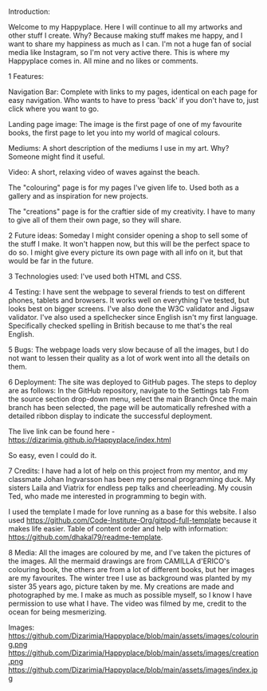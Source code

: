 Introduction:

Welcome to my Happyplace.
Here I will continue to all my artworks and other stuff I create.
Why? Because making stuff makes me happy, and I want to share my happiness as much as I can.
I'm not a huge fan of social media like Instagram, so I'm not very active there. 
This is where my Happyplace comes in. All mine and no likes or comments.


1 Features:

Navigation Bar: Complete with links to my pages, identical on each page for easy navigation. 
Who wants to have to press 'back' if you don't have to, just click where you want to go.


Landing page image: The image is the first page of one of my favourite books, the first page to let
you into my world of magical colours.


Mediums: A short description of the mediums I use in my art. 
Why? Someone might find it useful.

Video: A short, relaxing video of waves against the beach.

The "colouring" page is for my pages I've given life to. Used both as a gallery and as inspiration for new projects.

The "creations" page is for the craftier side of my creativity. I have to many to give all of them their own page, so they will share. 



2 Future ideas:
Someday I might consider opening a shop to sell some of the stuff I make. It won't happen now, but this will be the perfect space to do so.
I might give every picture its own page with all info on it, but that would be far in the future.


3 Technologies used:
I've used both HTML and CSS.


4 Testing: 
I have sent the webpage to several friends to test on different phones, tablets and browsers. 
It works well on everything I've tested, but looks best on bigger screens. 
I've also done the W3C validator and Jigsaw validator.
I've also used a spellchecker since English isn't my first language. 
Specifically checked spelling in British because to me that's the real English.

5 Bugs:
The webpage loads very slow because of all the images, but I do not want to lessen their quality as a lot of work went into all the details on them.

6 Deployment:
The site was deployed to GitHub pages. 
The steps to deploy are as follows:
In the GitHub repository, navigate to the Settings tab
From the source section drop-down menu, select the main Branch
Once the main branch has been selected, the page will be automatically refreshed with a detailed ribbon display to indicate the successful deployment.

The live link can be found here - https://dizarimia.github.io/Happyplace/index.html

So easy, even I could do it. 

7 Credits:
I have had a lot of help on this project from my mentor, and my classmate Johan Ingvarsson has been my personal programming duck.
My sisters Laila and Viatrix for endless pep talks and cheerleading.
My cousin Ted, who made me interested in programming to begin with.

I used the template I made for love running as a base for this website.
I also used https://github.com/Code-Institute-Org/gitpod-full-template because it makes life easier.
Table of content order and help with information: https://github.com/dhakal79/readme-template.

8 Media:
All the images are coloured by me, and I've taken the pictures of the images. 
All the mermaid drawings are from CAMILLA d'ERICO's colouring book, the others are from a lot of different books, but her images are my favourites.
The winter tree I use as background was planted by my sister 35 years ago, picture taken by me.
My creations are made and photographed by me.
I make as much as possible myself, so I know I have permission to use what I have.
The video was filmed by me, credit to the ocean for being mesmerizing.

Images: 
https://github.com/Dizarimia/Happyplace/blob/main/assets/images/colouring.png
https://github.com/Dizarimia/Happyplace/blob/main/assets/images/creation.png
https://github.com/Dizarimia/Happyplace/blob/main/assets/images/index.jpg